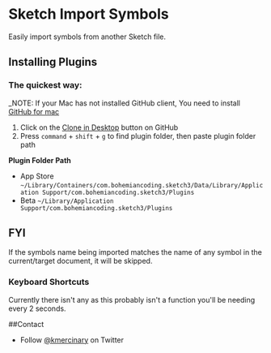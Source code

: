 # Sketch Import Symbols

Easily import symbols from another Sketch file. 

## Installing Plugins

### The quickest way:

_NOTE: If your Mac has not installed GitHub client, You need to install [GitHub for mac](https://mac.github.com)

1. Click on the [Clone in Desktop](github-mac://openRepo/https://github.com/kmerc/sketch-import-symbols) button on GitHub
2. Press `command` + `shift` + `g` to find plugin folder, then paste plugin folder path

**Plugin Folder Path**

* App Store `~/Library/Containers/com.bohemiancoding.sketch3/Data/Library/Application Support/com.bohemiancoding.sketch3/Plugins`
* Beta `~/Library/Application Support/com.bohemiancoding.sketch3/Plugins`

## FYI
If the symbols name being imported matches the name of any symbol in the current/target document, it will be skipped.

### Keyboard Shortcuts
Currently there isn't any as this probably isn't a function you'll be needing every 2 seconds.

##Contact

* Follow [@kmercinary](http://twitter.com/kmercinary) on Twitter